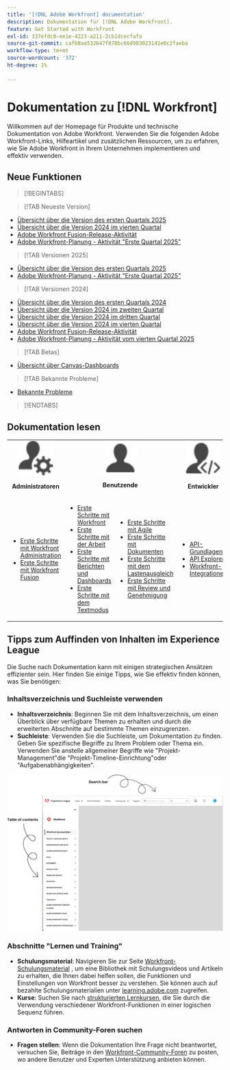 ```yaml
---
title: '[!DNL Adobe Workfront] documentation'
description: Dokumentation für [!DNL Adobe Workfront].
feature: Get Started with Workfront
exl-id: 337efdc8-ee1e-4223-a211-2cb1dcecfafa
source-git-commit: cafb8aa532647f878bc66d983023141e0c2faeba
workflow-type: tm+mt
source-wordcount: '372'
ht-degree: 1%

---
```


# Dokumentation zu [!DNL Workfront]

Willkommen auf der Homepage für Produkte und technische Dokumentation von Adobe Workfront. Verwenden Sie die folgenden Adobe Workfront-Links, Hilfeartikel und zusätzlichen Ressourcen, um zu erfahren, wie Sie Adobe Workfront in Ihrem Unternehmen implementieren und effektiv verwenden.

## Neue Funktionen

>[!BEGINTABS]

>[!TAB Neueste Version]

* [Übersicht über die Version des ersten Quartals 2025](/help/quicksilver/product-announcements/product-releases/25-q1-release-activity/25-q1-release-overview.md)
* [Übersicht über die Version 2024 im vierten Quartal](/help/quicksilver/product-announcements/product-releases/24-q4-release-activity/24-q4-release-overview.md)
* [Adobe Workfront Fusion-Release-Aktivität](/help/quicksilver/product-announcements/product-releases/fusion-release-activity/fusion-release-activity.md)
* [Adobe Workfront-Planung - Aktivität &quot;Erste Quartal 2025&quot;](/help/quicksilver/product-announcements/product-releases/planning-release-activity/planning-release-activity-25-q1.md)

>[!TAB Versionen 2025]

* [Übersicht über die Version des ersten Quartals 2025](/help/quicksilver/product-announcements/product-releases/25-q1-release-activity/25-q1-release-overview.md)
* [Adobe Workfront-Planung - Aktivität &quot;Erste Quartal 2025&quot;](/help/quicksilver/product-announcements/product-releases/planning-release-activity/planning-release-activity-25-q1.md)


>[!TAB Versionen 2024]

* [Übersicht über die Version des ersten Quartals 2024](/help/quicksilver/product-announcements/product-releases/24-q1-release-activity/24-q1-release-overview.md)
* [Übersicht über die Version 2024 im zweiten Quartal](/help/quicksilver/product-announcements/product-releases/24-q2-release-activity/24-q2-release-overview.md)
* [Übersicht über die Version 2024 im dritten Quartal](/help/quicksilver/product-announcements/product-releases/24-q3-release-activity/24-q3-release-overview.md)
* [Übersicht über die Version 2024 im vierten Quartal](/help/quicksilver/product-announcements/product-releases/24-q4-release-activity/24-q4-release-overview.md)
* [Adobe Workfront Fusion-Release-Aktivität](/help/quicksilver/product-announcements/product-releases/fusion-release-activity/fusion-release-activity.md)
* [Adobe Workfront-Planung - Aktivität vom vierten Quartal 2025](/help/quicksilver/product-announcements/product-releases/planning-release-activity/planning-release-activity-24-q4.md)

>[!TAB Betas]

* [Übersicht über Canvas-Dashboards](/help/quicksilver/reports-and-dashboards/dashboards/creating-and-managing-dashboards/canvas-dashboards-overview.md)

>[!TAB Bekannte Probleme]

* [Bekannte Probleme](https://experienceleague.adobe.com/en/docs/workfront-known-issues/issues/overview)


>[!ENDTABS]


## Dokumentation lesen

<table>

<tr>
    <td style="text-align: center;"><img src="assets/admin.svg" style="width: 80px; height: 80px;"><p><b>Administratoren</b></p></td>
    <td colspan="2" style="text-align: center;"><img src="assets/user.svg" style="width: 75px; height: 75px;"><p><b>Benutzende</b></p></td>
    <td style="text-align: center;"><img src="assets/developer.svg" style="width: 80px; height: 80px;"><p><b>Entwickler</b></p></td>
  </tr>
  <tr>
    <td>
    <ul>
    <li><a href="/help/quicksilver/administration-and-setup/get-started-wf-administration/get-started-with-wf-administration.md">Erste Schritte mit Workfront Administration</a></li>
    <li><a href="/help/quicksilver/workfront-fusion/get-started/get-started.md">Erste Schritte mit Workfront Fusion</li>
    </ul>
 </td>
    <td>
        <ul>
        <li><a href="/help/quicksilver/workfront-basics/workfront-basics.md">Erste Schritte mit Workfront</a></li>
        <li><a href="/help/quicksilver/manage-work/manage-work.md">Erste Schritte mit der Arbeit</a></li>
        <li><a href="/help/quicksilver/reports-and-dashboards/reports-and-dashboards-overview.md">Erste Schritte mit Berichten und Dashboards</a></li>
        <li><a href="/help/quicksilver/reports-and-dashboards/reports/text-mode/text-mode-resources.md">Erste Schritte mit dem Textmodus</a></li>
        </ul>
    </td>
    <td><ul>
        <li><a href="/help/quicksilver/agile/agile-overview.md">Erste Schritte mit Agile</a></li>
        <li><a href="/help/quicksilver/documents/documents-overview.md">Erste Schritte mit Dokumenten</a></li>
        <li><a href="/help/quicksilver/resource-mgmt/workload-balancer/workload-balancer.md">Erste Schritte mit dem Lastenausgleich</a></li>
        <li><a href="/help/quicksilver/resource-mgmt/workload-balancer/overview-workload-balancer.md">Erste Schritte mit Review und Genehmigung</a></li>
        </ul></td>
    <td><ul>
        <li><a href="/help/quicksilver/wf-api/general/api-basics.md">API-Grundlagen</a></li>
        <li><a href="https://developer.adobe.com/workfront/api-explorer/">API Explorer</a></li>
        <li><a href="/help/quicksilver/workfront-integrations-and-apps/workfront-integrations.md">Workfront-Integrationen</a></li>
        </ul></td>
  </tr>
</table>

## Tipps zum Auffinden von Inhalten im Experience League

Die Suche nach Dokumentation kann mit einigen strategischen Ansätzen effizienter sein. Hier finden Sie einige Tipps, wie Sie effektiv finden können, was Sie benötigen:

### Inhaltsverzeichnis und Suchleiste verwenden

* **Inhaltsverzeichnis**: Beginnen Sie mit dem Inhaltsverzeichnis, um einen Überblick über verfügbare Themen zu erhalten und durch die erweiterten Abschnitte auf bestimmte Themen einzugrenzen.
* **Suchleiste**: Verwenden Sie die Suchleiste, um Dokumentation zu finden. Geben Sie spezifische Begriffe zu Ihrem Problem oder Thema ein. Verwenden Sie anstelle allgemeiner Begriffe wie &quot;Projekt-Management&quot;die &quot;Projekt-Timeline-Einrichtung&quot;oder &quot;Aufgabenabhängigkeiten&quot;.

![](assets/exl-site-nav.png)

### Abschnitte &quot;Lernen und Training&quot;

* **Schulungsmaterial**: Navigieren Sie zur Seite [Workfront-Schulungsmaterial](https://experienceleague.adobe.com/en/browse/workfront) , um eine Bibliothek mit Schulungsvideos und Artikeln zu erhalten, die Ihnen dabei helfen sollen, die Funktionen und Einstellungen von Workfront besser zu verstehen. Sie können auch auf bezahlte Schulungsmaterialien unter [learning.adobe.com](https://learning.adobe.com/) zugreifen.
* **Kurse**: Suchen Sie nach [strukturierten Lernkursen](https://experienceleague.adobe.com/home?Solution=Workfront#courses), die Sie durch die Verwendung verschiedener Workfront-Funktionen in einer logischen Sequenz führen.

### Antworten in Community-Foren suchen

* **Fragen stellen**: Wenn die Dokumentation Ihre Frage nicht beantwortet, versuchen Sie, Beiträge in den [Workfront-Community-Foren](https://experienceleaguecommunities.adobe.com/t5/workfront/ct-p/workfront?profile.language=en) zu posten, wo andere Benutzer und Experten Unterstützung anbieten können.